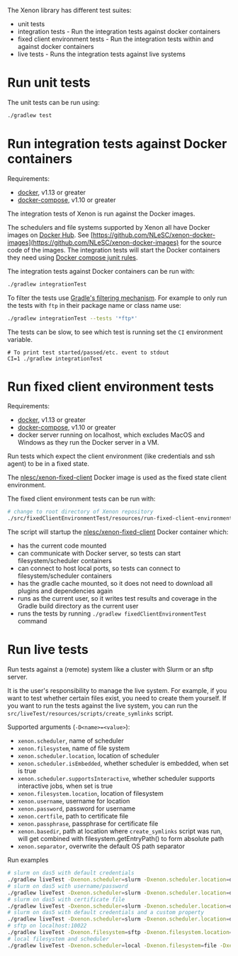 The Xenon library has different test suites:

* unit tests
* integration tests - Run the integration tests against docker containers
* fixed client environment tests - Run the integration tests within and against docker containers
* live tests - Runs the integration tests against live systems

# Run unit tests

The unit tests can be run using:
```bash
./gradlew test
```

# Run integration tests against Docker containers

Requirements:
* [docker](https://docs.docker.com/engine/installation/), v1.13 or greater
* [docker-compose](https://docs.docker.com/compose/), v1.10 or greater

The integration tests of Xenon is run against the Docker images.
 
The schedulers and file systems supported by Xenon all have Docker images on [Docker Hub](https://hub.docker.com/r/nlesc/).
See [https://github.com/NLeSC/xenon-docker-images](https://github.com/NLeSC/xenon-docker-images) for the source code of the images. The integration tests will start the Docker containers they need using [Docker compose junit rules](https://github.com/palantir/docker-compose-rule).

The integration tests against Docker containers can be run with:

```bash
./gradlew integrationTest
```

To filter the tests use [Gradle's filtering mechanism](https://docs.gradle.org/3.3/userguide/java_plugin.html#test_filtering).
For example to only run the tests with `ftp` in their package name or class name use:

```bash
./gradlew integrationTest --tests '*ftp*'
```

The tests can be slow, to see which test is running set the `CI` environment variable.
```
# To print test started/passed/etc. event to stdout
CI=1 ./gradlew integrationTest
```

# Run fixed client environment tests

Requirements:
* [docker](https://docs.docker.com/engine/installation/), v1.13 or greater
* [docker-compose](https://docs.docker.com/compose/), v1.10 or greater
* docker server running on localhost, which excludes MacOS and Windows as they run the Docker server in a VM.

Run tests which expect the client environment (like credentials and ssh agent) to be in a fixed state.

The [nlesc/xenon-fixed-client](https://hub.docker.com/r/nlesc/xenon-fixed-client/) Docker image is used as the fixed state client environment.

The fixed client environment tests can be run with:
```bash
# change to root directory of Xenon repository
./src/fixedClientEnvironmentTest/resources/run-fixed-client-environment-test.sh
```

The script will startup the [nlesc/xenon-fixed-client](https://hub.docker.com/r/nlesc/xenon-fixed-client/) Docker container which:
* has the current code mounted
* can communicate with Docker server, so tests can start filesystem/scheduler containers
* can connect to host local ports, so tests can connect to filesystem/scheduler containers
* has the gradle cache mounted, so it does not need to download all plugins and dependencies again
* runs as the current user, so it writes test results and coverage in the Gradle build directory as the current user
* runs the tests by running `./gradlew fixedClientEnvironmentTest` command

# Run live tests

Run tests against a (remote) system like a cluster with Slurm or an sftp server. 

It is the user's responsibility to manage the live system. For example, if you want to test whether certain files 
exist, you need to create them yourself. If you want to run the tests against the live system, you can run the `src/liveTest/resources/scripts/create_symlinks` script.

Supported arguments (`-D<name>=<value>`):
* `xenon.scheduler`, name of scheduler
* `xenon.filesystem`, name of file system
* `xenon.scheduler.location`, location of scheduler
* `xenon.scheduler.isEmbedded`, whether scheduler is embedded, when set is true
* `xenon.scheduler.supportsInteractive`, whether scheduler supports interactive jobs, when set is true
* `xenon.filesystem.location`, location of filesystem
* `xenon.username`, username for location
* `xenon.password`, password for username
* `xenon.certfile`, path to certificate file
* `xenon.passphrase`, passphrase for certificate file
* `xenon.basedir`, path at location where `create_symlinks` script was run, will get combined with filesystem.getEntryPath() to form absolute path
* `xenon.separator`, overwrite the default OS path separator

Run examples
```bash
# slurm on das5 with default credentials
./gradlew liveTest -Dxenon.scheduler=slurm -Dxenon.scheduler.location=das5.vu.nl
# slurm on das5 with username/password
./gradlew liveTest -Dxenon.scheduler=slurm -Dxenon.scheduler.location=das5.vu.nl -Dxenon.username=username -Dxenon.password=password
# slurm on das5 with certificate file
./gradlew liveTest -Dxenon.scheduler=slurm -Dxenon.scheduler.location=das5.vu.nl -Dxenon.username=username -Dxenon.certfile=pathtocertfile [ -Dxenon.passphrase=passphrase ]
# slurm on das5 with default credentials and a custom property
./gradlew liveTest -Dxenon.scheduler=slurm -Dxenon.scheduler.location=das5.vu.nl -Dxenon.adaptors.slurm.strictHostKeyChecking=false
# sftp on localhost:10022
./gradlew liveTest -Dxenon.filesystem=sftp -Dxenon.filesystem.location=localhost:10022  -Dxenon.username=xenon -Dxenon.password=javagat -Dxenon.adaptors.file.sftp.strictHostKeyChecking=false -Dxenon.adaptors.file.sftp.loadKnownHosts=false
# local filesystem and scheduler
./gradlew liveTest -Dxenon.scheduler=local -Dxenon.filesystem=file -Dxenon.filesystem.location=/ -Dxenon.username=$USERNAME -Dxenon.basedir=$PWD -Dxenon.scheduler.supportsInteractive=1 -Dxenon.scheduler.isEmbedded=1
```
